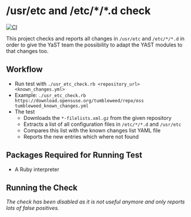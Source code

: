 
/usr/etc and /etc/\*/\*.d check
==============================

[![CI](https://github.com/yast/usr-etc-test/workflows/CI/badge.svg?branch=master)](
https://github.com/yast/usr-etc-test/actions?query=workflow%3ACI+branch%3Amaster)


This project checks and reports all changes in `/usr/etc` and `/etc/*/*.d`
in order to give the YaST team the possibility to adapt the YAST modules to that
changes too.

## Workflow

- Run test with `./usr_etc_check.rb <repository_url> <known_changes.yml>`
- Example: `./usr_etc_check.rb https://download.opensuse.org/tumbleweed/repo/oss tumbleweed_known_changes.yml`
- The test
  - Downloads the `*-filelists.xml.gz` from the given repository
  - Extracts a list of all configuration files in `/etc/*/*.d` and `/usr/etc`
  - Compares this list with the known changes list YAML file
  - Reports the new entries which where not found

## Packages Required for Running Test

- A Ruby interpreter

## Running the Check

*The check has been disabled as it is not useful anymore and only reports
lots of false positives.*
